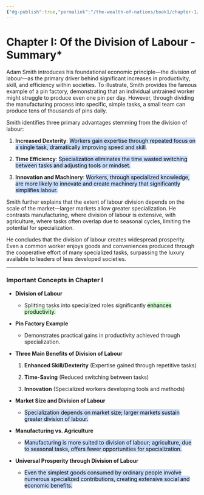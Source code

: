 ```yaml
---
{"dg-publish":true,"permalink":"/the-wealth-of-nations/book1/chapter-1/"}
---
```



# Chapter I: Of the Division of Labour - Summary*
  

Adam Smith introduces his foundational economic principle—the division of labour—as the primary driver behind significant increases in productivity, skill, and efficiency within societies. To illustrate, Smith provides the famous example of a pin factory, demonstrating that an individual untrained worker might struggle to produce even one pin per day. However, through dividing the manufacturing process into specific, simple tasks, a small team can produce tens of thousands of pins daily.

  

Smith identifies three primary advantages stemming from the division of labour:

1. **Increased Dexterity**: <mark style="background: #ADCCFFA6;">Workers gain expertise through repeated focus on a single task, dramatically improving speed and skill</mark>.
    
2. **Time Efficiency**: <mark style="background: #ADCCFFA6;">Specialization eliminates the time wasted switching between tasks and adjusting tools or mindset.</mark>
    
3. **Innovation and Machinery**: <mark style="background: #ADCCFFA6;">Workers, through specialized knowledge, are more likely to innovate and create machinery that significantly simplifies labour.</mark>
    

  

Smith further explains that the extent of labour division depends on the scale of the market—larger markets allow greater specialization. He contrasts manufacturing, where division of labour is extensive, with agriculture, where tasks often overlap due to seasonal cycles, limiting the potential for specialization.

  

He concludes that the division of labour creates widespread prosperity. Even a common worker enjoys goods and conveniences produced through the cooperative effort of many specialized tasks, surpassing the luxury available to leaders of less developed societies.

---

### **Important Concepts in Chapter I**

- **Division of Labour**
    
    - Splitting tasks into specialized roles significantly <mark style="background: #BBFABBA6;">enhances productivity.</mark>
        
    
- **Pin Factory Example**
    
    - Demonstrates practical gains in productivity achieved through specialization.
        
    
- **Three Main Benefits of Division of Labour**
    
    1. **Enhanced Skill/Dexterity** (Expertise gained through repetitive tasks)
        
    2. **Time-Saving** (Reduced switching between tasks)
        
    3. **Innovation** (Specialized workers developing tools and methods)
        
    
- **Market Size and Division of Labour**
    
    - <mark style="background: #ADCCFFA6;">Specialization depends on market size; larger markets sustain greater division of labour.</mark>
        
    
- **Manufacturing vs. Agriculture**
    
    - <mark style="background: #ADCCFFA6;">Manufacturing is more suited to division of labour; agriculture, due to seasonal tasks, offers fewer opportunities for specialization.</mark>
        
    
- **Universal Prosperity through Division of Labour**
    
    - <mark style="background: #ADCCFFA6;">Even the simplest goods consumed by ordinary people involve numerous specialized contributions, creating extensive social and economic benefits.</mark>